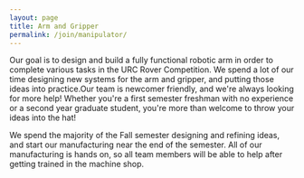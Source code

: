 ```yaml
---
layout: page 
title: Arm and Gripper
permalink: /join/manipulator/
---
```


Our goal is to design and build a fully functional robotic arm in order to complete various tasks in the URC Rover Competition. We spend a lot of our time designing new systems for the arm and gripper, and putting those ideas into practice.Our team is newcomer friendly, and we're always looking for more help! Whether you're a first semester freshman with no experience or a second year graduate student, you're more than welcome to throw your ideas into the hat!

We spend the majority of the Fall semester designing and refining ideas, and start our manufacturing near the end of the semester. All of our manufacturing is hands on, so all team members will be able to help after getting trained in the machine shop.
